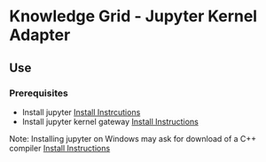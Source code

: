 # Knowledge Grid - Jupyter Kernel Adapter

## Use

### Prerequisites

* Install jupyter [Install Instrcutions](http://jupyter.org/install.html)
* Install jupyter kernel gateway [Install Instructions](https://jupyter-kernel-gateway.readthedocs.io/en/latest/getting-started.html#using-conda)

Note: Installing jupyter on Windows may ask for download of a C++ compiler [Install Instructions](https://www.microsoft.com/en-us/download/details.aspx?id=44266)